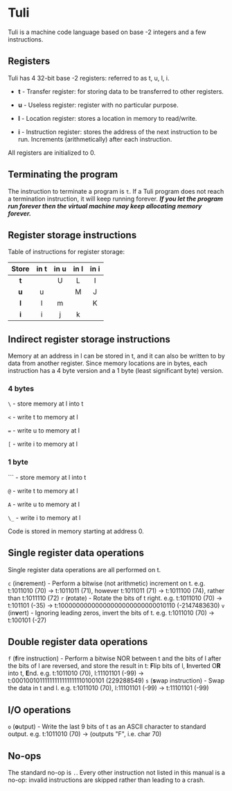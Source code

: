 # Tuli

Tuli is a machine code language based on base -2 integers and a few instructions.

## Registers

Tuli has 4 32-bit base -2 registers: referred to as t, u, l, i.

- **t** - Transfer register: for storing data to be transferred to other registers.
 
- **u** - Useless register: register with no particular purpose.
 
- **l** - Location register: stores a location in memory to read/write.
 
- **i** - Instruction register: stores the address of the next instruction to be run. Increments (arithmetically) after each instruction.

All registers are initialized to 0.

## Terminating the program

The instruction to terminate a program is `t`.
If a Tuli program does not reach a termination instruction, it will keep running forever. ***If you let the program run forever then the virtual machine may keep allocating memory forever.***

## Register storage instructions

Table of instructions for register storage:

| Store | in t | in u | in l | in i |
|:-----:|:----:|:----:|:----:|:----:|
| **t** |      | U    | L    | I    |
| **u** | u    |      | M    | J    |
| **l** | l    | m    |      | K    |
| **i** | i    | j    | k    |      |

## Indirect register storage instructions

Memory at an address in l can be stored in t, and it can also be written to by data from another register. Since memory locations are in bytes, each instruction has a 4 byte version and a 1 byte (least significant byte) version.

### 4 bytes

`\` - store memory at l into t

`<` - write t to memory at l

`=` - write u to memory at l

`[` - write i to memory at l

### 1 byte

`\`` - store memory at l into t

`@` - write t to memory at l

`A` - write u to memory at l

`\_` - write i to memory at l

Code is stored in memory starting at address 0.

## Single register data operations

Single register data operations are all performed on t.

`c` (in**c**rement) - Perform a bitwise (not arithmetic) increment on t.
e.g. t:1011010 (70) -> t:1011011 (71), however t:1011011 (71) -> t:1011100 (74), rather than t:1011110 (72)
`r` (**r**otate) - Rotate the bits of t right.
e.g. t:1011010 (70) -> t:101101 (-35) -> t:10000000000000000000000000010110 (-2147483630)
`v` (in**v**ert) - Ignoring leading zeros, invert the bits of t.
e.g. t:1011010 (70) -> t:100101 (-27)

## Double register data operations

`f` (**f**ire instruction) - Perform a bitwise NOR between t and the bits of l after the bits of l are reversed, and store the result in t: **F**lip bits of l, **I**nverted O**R** into t, **E**nd.
e.g. t:1011010 (70), l:11101101 (-99) -> t:00010010111111111111111110100101 (229288549)
`s` (**s**wap instruction) - Swap the data in t and l.
e.g. t:1011010 (70), l:11101101 (-99) -> t:11101101 (-99)

## I/O operations

`o` (**o**utput) - Write the last 9 bits of t as an ASCII character to standard output.
e.g. t:1011010 (70) -> (outputs "F", i.e. char 70)

## No-ops

The standard no-op is `.`. Every other instruction not listed in this manual is a no-op: invalid instructions are skipped rather than leading to a crash.

